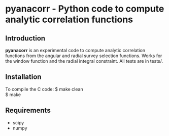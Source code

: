 pyanacorr - Python code to compute analytic correlation functions
===========================================================

Introduction
------------

**pyanacorr** is an experimental code to compute analytic correlation functions from the angular and radial survey selection functions.
Works for the window function and the radial integral constraint.
All tests are in tests/.

Installation
------------

To compile the C code:
$ make clean\
$ make

Requirements
------------

- scipy
- numpy
